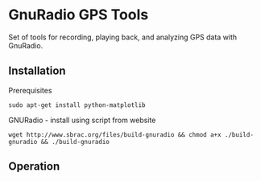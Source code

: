 # GnuRadio GPS Tools #

Set of tools for recording, playing back, and analyzing GPS data with GnuRadio.

## Installation ##

Prerequisites

	sudo apt-get install python-matplotlib

GNURadio - install using script from website

	wget http://www.sbrac.org/files/build-gnuradio && chmod a+x ./build-gnuradio && ./build-gnuradio


## Operation ##

